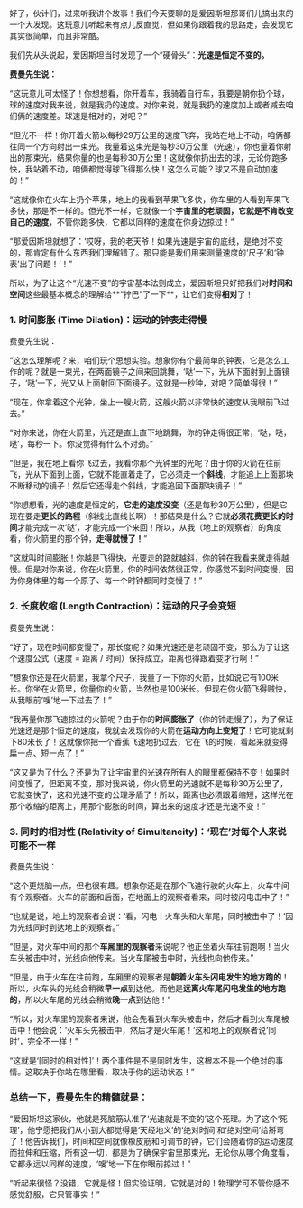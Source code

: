 好了，伙计们，过来听我讲个故事！我们今天要聊的是爱因斯坦那哥们儿搞出来的一个大发现。这玩意儿听起来有点儿反直觉，但如果你跟着我的思路走，会发现它其实很简单，而且非常酷。

我们先从头说起，爱因斯坦当时发现了一个“硬骨头”：**光速是恒定不变的。**

**费曼先生说：**

“这玩意儿可太怪了！你想想看，你开着车，我骑着自行车，我要是朝你扔个球，球的速度对我来说，就是我扔的速度。对你来说，就是我扔的速度加上或者减去咱们俩的速度差。球速是相对的，对吧？”

“但光不一样！你开着火箭以每秒29万公里的速度飞奔，我站在地上不动，咱俩都往同一个方向射出一束光。我量着这束光是每秒30万公里（光速），你也量着你射出的那束光，结果你量的也是每秒30万公里！这就像你扔出去的球，无论你跑多快，我站着不动，咱俩都觉得球飞得那么快！这怎么可能？球又不是自动加速的！”

“这就像你在火车上扔个苹果，地上的我看到苹果飞多快，你车里的人看到苹果飞多快，那是不一样的。但光不一样，它就像一个**宇宙里的老顽固，它就是不肯改变自己的速度**，不管你跑多快，它都以同样的速度在你身边掠过！”

“那爱因斯坦就想了：‘哎呀，我的老天爷！如果光速是宇宙的底线，是绝对不变的，那肯定有什么东西我们理解错了。那只能是我们用来测量速度的‘尺子’和‘钟表’出了问题！’！”

所以，为了让这个“光速不变”的宇宙基本法则成立，爱因斯坦只好把我们对**时间和空间**这些最基本概念的理解给**“拧巴”了一下**，让它们变得**相对**了！

### 1. **时间膨胀 (Time Dilation)：运动的钟表走得慢**

费曼先生说：

“这怎么理解呢？来，咱们玩个思想实验。想象你有个最简单的钟表，它是怎么工作的呢？就是一束光，在两面镜子之间来回跳舞，‘哒’一下，光从下面射到上面镜子，‘哒’一下，光又从上面射回下面镜子。这就是一秒钟，对吧？简单得很！”

“现在，你拿着这个光钟，坐上一艘火箭，这艘火箭以非常快的速度从我眼前飞过去。”

“对你来说，你在火箭里，光还是直上直下地跳舞，你的钟走得很正常，‘哒，哒，哒’，每秒一下。你没觉得有什么不对劲。”

“但是，我在地上看你飞过去，我看你那个光钟里的光呢？由于你的火箭在往前飞，光从下面到上面，它就不能直着走了，它必须走一个**斜线**，才能追上上面那块不断移动的镜子！然后它还得走个斜线，才能追回下面那块镜子！”

“你想想看，光的速度是恒定的，**它走的速度没变**（还是每秒30万公里），但是它现在要走**更长的路程**（斜线比直线长啊）！那结果是什么？它就**必须花费更长的时间**才能完成一次‘哒’，才能完成一个来回！所以，从我（地上的观察者）的角度看，你火箭里的那个钟，**走得就慢了！**”

“这就叫时间膨胀！你越是飞得快，光要走的路就越斜，你的钟在我看来就走得越慢。但是对你来说，你在火箭里，你的时间依然很正常，你感觉不到时间变慢，因为你身体里的每一个原子、每一个时钟都同时变慢了！”

### 2. **长度收缩 (Length Contraction)：运动的尺子会变短**

费曼先生说：

“好了，现在时间都变慢了，那长度呢？如果光速还是老顽固不变，那么为了让这个速度公式（速度 = 距离 / 时间）保持成立，距离也得跟着变才行啊！”

“想象你还是在火箭里，我拿个尺子，我量了一下你的火箭，比如说它有100米长。你坐在火箭里，你量你的火箭，当然也是100米长。但现在你火箭飞得贼快，从我眼前‘嗖’地一下过去了！”

“我再量你那飞速掠过的火箭呢？由于你的**时间膨胀了**（你的钟走慢了），为了保证光速还是那个恒定的速度，我就会发现你的火箭在**运动方向上变短了**！它可能就剩下80米长了！这就像你把一个香蕉飞速地扔过去，它在飞的时候，看起来就变得扁一点、短一点了！”

“这又是为了什么？还是为了让宇宙里的光速在所有人的眼里都保持不变！如果时间变慢了，但距离不变，那对我来说，你火箭里的光速就不是每秒30万公里了，它就变快了，这和光速不变的公理矛盾了！所以，距离也必须跟着缩短，这样光在那个收缩的距离上，用那个膨胀的时间，算出来的速度才还是光速不变！”

### 3. **同时的相对性 (Relativity of Simultaneity)：‘现在’对每个人来说可能不一样**

费曼先生说：

“这个更烧脑一点，但也很有趣。想象你还是在那个飞速行驶的火车上，火车中间有个观察者。火车的前面和后面，在地面上的观察者看来，同时被闪电击中了！”

“也就是说，地上的观察者会说：‘看，闪电！火车头和火车尾，同时被击中了！’因为光线同时到达地上的观察者。”

“但是，对火车中间的那个**车厢里的观察者**来说呢？他正坐着火车往前跑啊！当火车头被击中时，光线向他传来。当火车尾被击中时，光线也向他传来。”

“但是，由于火车在往前跑，车厢里的观察者是**朝着火车头闪电发生的地方跑的**！所以，火车头的光线会稍微**早一点**到达他。而他是**远离火车尾闪电发生的地方跑的**，所以火车尾的光线会稍微**晚一点**到达他！”

“所以，对火车里的观察者来说，他会先看到火车头被击中，然后才看到火车尾被击中！他会说：‘火车头先被击中，然后才是火车尾！’这和地上的观察者说‘同时’，完全不一样！”

“这就是‘[同时的相对性]’！两个事件是不是同时发生，这根本不是一个绝对的事情。这取决于你站在哪里看，取决于你的运动状态！”

### **总结一下，费曼先生的精髓就是：**

“爱因斯坦这家伙，他就是死脑筋认准了‘光速就是不变的’这个死理。为了这个‘死理’，他宁愿把我们从小到大都觉得是‘天经地义’的‘绝对时间’和‘绝对空间’给掰弯了！他告诉我们，时间和空间就像橡皮筋和可调节的钟，它们会随着你的运动速度而拉伸和压缩，所有这一切，都是为了确保宇宙里那束光，无论你从哪个角度看，它都永远以同样的速度，‘嗖’地一下在你眼前掠过！”

“听起来很怪？没错，它就是怪！但实验证明，它就是对的！物理学可不管你感不感觉舒服，它只管事实！”